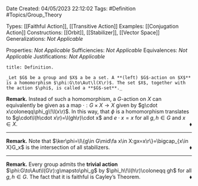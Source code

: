 <div class="topSpace"></div>

Date Created: 04/05/2023 22:12:02
Tags: #Definition #Topics/Group_Theory

Types: [[Faithful Action]], [[Transitive Action]]
Examples: [[Conjugation Action]]
Constructions: [[Orbit]], [[Stabilizer]], [[Vector Space]]
Generalizations: _Not Applicable_

Properties: _Not Applicable_
Sufficiencies: _Not Applicable_
Equivalences: _Not Applicable_
Justifications: _Not Applicable_

``` ad-Definition
title: Definition.

_Let $G$ be a group and $X$ a be a set. A **(left) $G$-action on $X$** is a homomorphism $\phi:G\to\Aut\l(X\r)$. The set $X$, together with the action $\phi$, is called a **$G$-set**._

```

**Remark.** Instead of such a homomorphism, a $G$-action on $X$ can equivalently be given as a map $\cdot:G\times X\to X$ given by $g\cdot x\coloneqq\phi_g\!\l(x\r)$. In this way, that $\phi$ is a homomorphism translates to $g\cdot\l(h\cdot x\r)=\l(gh\r)\cdot x$ and $e\cdot x=x$ for all $g,h\in G$ and $x\in X$.<span style="float:right;">$\blacklozenge$</span>

---

**Remark.** Note that $\ker\phi=\l\{g\in G\mid\fa x\in X:gx=x\r\}=\bigcap_{x\in X}G_x$ is the intersection of all stabilizers.<span style="float:right;">$\blacklozenge$</span>

---

**Remark.** Every group admits the **trivial action** $\phi:G\to\Aut\l(G\r):g\mapsto\phi_g$ by $\phi_h\!\l(h\r)\coloneqq gh$ for all $g,h\in G$. The fact that it is faithful is Cayley$\textrm{'}$s Theorem.<span style="float:right;">$\blacklozenge$</span>
